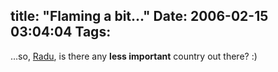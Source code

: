 title: "Flaming a bit..."
Date: 2006-02-15 03:04:04
Tags: 
---
&#8230;so, <a target="_blank" href="http://spradu.blogspot.com/2006/02/twenty-one.html">Radu</a>, is there any <strong>less important</strong> country out there? :)

